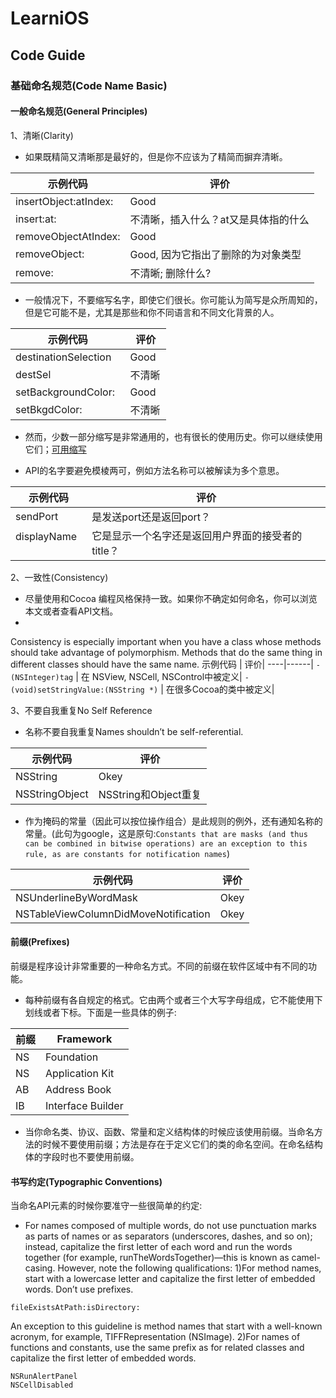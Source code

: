 # LearniOS

## Code Guide

### 基础命名规范(Code Name Basic)

#### 一般命名规范(General Principles)

1、清晰(Clarity)

* 如果既精简又清晰那是最好的，但是你不应该为了精简而摒弃清晰。

示例代码 | 评价|
----|------|
insertObject:atIndex: | Good  | 
insert:at:            | 不清晰，插入什么？at又是具体指的什么 |
removeObjectAtIndex:  | Good  |
removeObject:         | Good, 因为它指出了删除的为对象类型  |
remove:               | 不清晰; 删除什么?|

* 一般情况下，不要缩写名字，即使它们很长。你可能认为简写是众所周知的，但是它可能不是，尤其是那些和你不同语言和不同文化背景的人。

示例代码 | 评价|
----|------|
destinationSelection  | Good   | 
destSel               | 不清晰  |
setBackgroundColor:   | Good   |
setBkgdColor:         | 不清晰  |

* 然而，少数一部分缩写是非常通用的，也有很长的使用历史。你可以继续使用它们；[可用缩写](https://developer.apple.com/library/content/documentation/Cocoa/Conceptual/CodingGuidelines/Articles/APIAbbreviations.html#//apple_ref/doc/uid/20001285-BCIHCGAE)

* API的名字要避免模棱两可，例如方法名称可以被解读为多个意思。

示例代码 | 评价|
----|------|
sendPort     | 是发送port还是返回port？   | 
displayName  | 它是显示一个名字还是返回用户界面的接受者的title？| 

2、一致性(Consistency)

* 尽量使用和Cocoa 编程风格保持一致。如果你不确定如何命名，你可以浏览本文或者查看API文档。
* 
Consistency is especially important when you have a class whose methods should take advantage of polymorphism. Methods that do the same thing in different classes should have the same name.
示例代码 | 评价|
----|------|
`- (NSInteger)tag` | 在 NSView, NSCell, NSControl中被定义| 
`- (void)setStringValue:(NSString *)`  | 在很多Cocoa的类中被定义| 

3、不要自我重复No Self Reference

* 名称不要自我重复Names shouldn’t be self-referential.

示例代码 | 评价|
----|------|
NSString | Okey| 
NSStringObject  | NSString和Object重复|

* 作为掩码的常量（因此可以按位操作组合）是此规则的例外，还有通知名称的常量。(此句为google，这是原句:`Constants that are masks (and thus can be combined in bitwise operations) are an exception to this rule, as are constants for notification names`)

示例代码 | 评价|
----|------|
NSUnderlineByWordMask | Okey| 
NSTableViewColumnDidMoveNotification  | Okey|

#### 前缀(Prefixes)

前缀是程序设计非常重要的一种命名方式。不同的前缀在软件区域中有不同的功能。

* 每种前缀有各自规定的格式。它由两个或者三个大写字母组成，它不能使用下划线或者下标。下面是一些具体的例子:

前缀 | Framework|
----|------|
NS | Foundation| 
NS | Application Kit|
AB | Address Book|
IB | Interface Builder|

* 当你命名类、协议、函数、常量和定义结构体的时候应该使用前缀。当命名方法的时候不要使用前缀；方法是存在于定义它们的类的命名空间。在命名结构体的字段时也不要使用前缀。

#### 书写约定(Typographic Conventions)

当命名API元素的时候你要准守一些很简单的约定:

* For names composed of multiple words, do not use punctuation marks as parts of names or as separators (underscores, dashes, and so on); instead, capitalize the first letter of each word and run the words together (for example, runTheWordsTogether)—this is known as camel-casing. However, note the following qualifications:
1)For method names, start with a lowercase letter and capitalize the first letter of embedded words. Don’t use prefixes.
```
fileExistsAtPath:isDirectory:
```
An exception to this guideline is method names that start with a well-known acronym, for example, TIFFRepresentation (NSImage).
2)For names of functions and constants, use the same prefix as for related classes and capitalize the first letter of embedded words.

```
NSRunAlertPanel
NSCellDisabled
```



